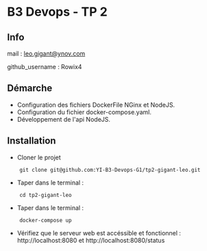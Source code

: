 # B3 Devops - TP 2

## Info

mail : leo.gigant@ynov.com

github_username : Rowix4

## Démarche

- Configuration des fichiers DockerFile NGinx et NodeJS.
- Configuration du fichier docker-compose.yaml.
- Développement de l'api NodeJS.

## Installation

- Cloner le projet
```
    git clone git@github.com:YI-B3-Devops-G1/tp2-gigant-leo.git
```
- Taper dans le terminal :
```
    cd tp2-gigant-leo
```
- Taper dans le terminal : 
```
    docker-compose up
```
- Vérifiez que le serveur web est accéssible et fonctionnel : http://localhost:8080 et http://localhost:8080/status